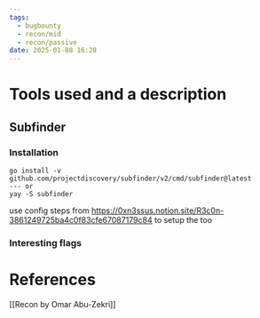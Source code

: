 ```yaml
---
tags:
  - bugbounty
  - recon/mid
  - recon/passive
date: 2025-01-08 16:28
---
```

# Tools used and a description
## Subfinder
### Installation
```
go install -v github.com/projectdiscovery/subfinder/v2/cmd/subfinder@latest
--- or
yay -S subfinder
```

use config steps from https://0xn3ssus.notion.site/R3c0n-3861249725ba4c0f83cfe67087179c84 to setup the too
### Interesting flags



# References
[[Recon by Omar Abu-Zekri]]
